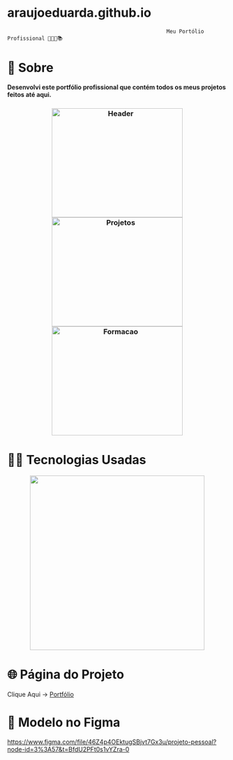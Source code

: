 # araujoeduarda.github.io

                                                       Meu Portólio Profissional 👩🏼‍💻📚
                                                                    
                                                                    
# 🔎 **Sobre**

  <p><strong>Desenvolvi este portfólio profissional que contém todos os meus projetos feitos até aqui.</strong><p>
   <h3 align="center">
    <img src="https://user-images.githubusercontent.com/113942221/212449883-c94a86bb-8268-4a46-8218-1558e43a3902.png" width="300" height="250" alt="Header">
    <img src="https://user-images.githubusercontent.com/113942221/212449910-c0e29dd1-7cd5-4a6d-95f5-7dc83ac868fe.png" width="300" height="250" alt="Projetos">
    <img src="https://user-images.githubusercontent.com/113942221/212449999-c55dc0c7-3f0e-4b55-9b14-8b5bfea10679.png" width="300" height="250" alt="Formacao">
</h3>

# 👩‍💻 **Tecnologias Usadas**

<p align="center">
<img width="400" src="https://user-images.githubusercontent.com/113942221/211683012-c76dcf55-a359-46d9-b7de-5b0792025e80.jpg">
</p>

# 🌐 **Página do Projeto**
 Clique Aqui -> [Portfólio](https://araujoeduarda.github.io/)

# 🎨 **Modelo no Figma**
https://www.figma.com/file/46Z4p4OEktugSBjvt7Gx3u/projeto-pessoal?node-id=3%3A57&t=BfdU2PFt0s1vYZra-0
